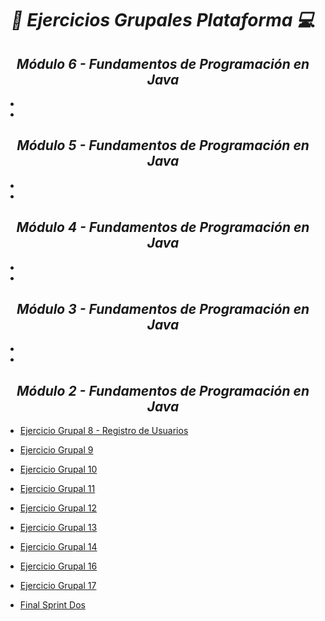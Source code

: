 **_<h1 align="center">:vulcan_salute: Ejercicios Grupales Plataforma :computer:</h1>_**
**_<h2 align="center">Módulo 6 - Fundamentos de Programación en Java</h2>_**

- []()
- []()

**_<h2 align="center">Módulo 5 - Fundamentos de Programación en Java</h2>_**

- []()
- []()

**_<h2 align="center">Módulo 4 - Fundamentos de Programación en Java</h2>_**

- []()
- []()

**_<h2 align="center">Módulo 3 - Fundamentos de Programación en Java</h2>_**

- []()
- []()

**_<h2 align="center">Módulo 2 - Fundamentos de Programación en Java</h2>_**

- [Ejercicio Grupal 8 - Registro de Usuarios](https://github.com/KathyAlde21/ejerciciosGrupalesAppMoviles-/tree/ce402edcaebee77bbcb00d8f14bec5d2e909338f/src/ejercicioGrupal8)
- [Ejercicio Grupal 9 ](https://github.com/KathyAlde21/ejerciciosGrupalesAppMoviles-/tree/ce402edcaebee77bbcb00d8f14bec5d2e909338f/src/ejercicioGrupal9)
- [Ejercicio Grupal 10](https://github.com/KathyAlde21/ejerciciosGrupalesAppMoviles-/tree/ce402edcaebee77bbcb00d8f14bec5d2e909338f/src/ejercicioGrupal10)
- [Ejercicio Grupal 11](https://github.com/KathyAlde21/ejerciciosGrupalesAppMoviles-/tree/ce402edcaebee77bbcb00d8f14bec5d2e909338f/src/ejercicioGrupal11)
- [Ejercicio Grupal 12](https://github.com/KathyAlde21/ejerciciosGrupalesAppMoviles-/tree/ce402edcaebee77bbcb00d8f14bec5d2e909338f/src/ejercicioGrupal12)
- [Ejercicio Grupal 13](https://github.com/KathyAlde21/ejerciciosGrupalesAppMoviles-/tree/ce402edcaebee77bbcb00d8f14bec5d2e909338f/src/ejercicioGrupal13)
- [Ejercicio Grupal 14](https://github.com/KathyAlde21/ejerciciosGrupalesAppMoviles-/tree/ce402edcaebee77bbcb00d8f14bec5d2e909338f/src/ejercicioGrupal14)
- [Ejercicio Grupal 16](https://github.com/KathyAlde21/ejerciciosGrupalesAppMoviles-/tree/ce402edcaebee77bbcb00d8f14bec5d2e909338f/src/ejercicioGrupal16)
- [Ejercicio Grupal 17](https://github.com/KathyAlde21/ejerciciosGrupalesAppMoviles-/tree/ce402edcaebee77bbcb00d8f14bec5d2e909338f/src/ejercicioGrupal17)

- [Final Sprint Dos](https://github.com/KathyAlde21/sprint_final_modulo_dos)
